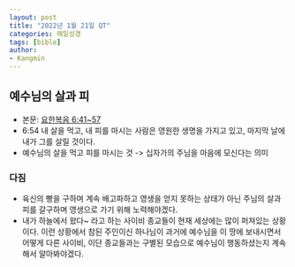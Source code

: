 ```yaml
---
layout: post
title: "2022년 1월 21일 QT"
categories: 매일성경
tags: [bible]
author:
- Kangmin
---
```


## 예수님의 살과 피
- 본문: [요한복음 6:41~57](https://www.bskorea.or.kr/bible/korbibReadpage.php?version=SAENEW&book=jhn&chap=6&sec=41&cVersion=&fontSize=15px&fontWeight=normal#focus)
- 6:54 내 살을 먹고, 내 피를 마시는 사람은 영원한 생명을 가지고 있고, 마지막 날에 내가 그를 살릴 것이다.
- 예수님의 살을 먹고 피를 마시는 것 -> 십자가의 주님을 마음에 모신다는 의미

### 다짐
- 육신의 빵을 구하며 계속 배고파하고 영생을 얻지 못하는 상태가 아닌 주님의 살과 피를 갈구하며 영생으로 가기 위해 노력해야겠다.
- 내가 하늘에서 왔다~ 라고 하는 사이비 종교들이 현재 세상에는 많이 퍼져있는 상황이다. 이런 상황에서 참된 주인이신 하나님이 과거에 예수님을 이 땅에 보내시면서
  어떻게 다른 사이비, 이단 종교들과는 구별된 모습으로 예수님이 행동하셨는지 계속해서 알아봐야겠다. 
